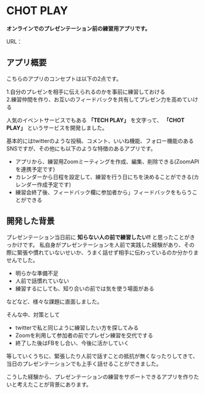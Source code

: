 # CHOT PLAY
**オンラインでのプレゼンテーション前の練習用アプリです。**

URL：

## アプリ概要
こちらのアプリのコンセプトは以下の2点です。

 1.自分のプレゼンを相手に伝えられるのかを事前に練習しておける<br>
 2.練習仲間を作り、お互いのフィードバックを共有してプレゼン力を高めていける
 
人気のイベントサービスでもある **「TECH PLAY」** を文字って、 **「CHOT PLAY」** というサービスを開発しました。
 
基本的にはtwitterのような投稿、コメント、いいね機能、フォロー機能のあるSNSですが、その他にも以下のような特徴のあるアプリです。

 - アプリから、練習用Zoomミーティングを作成、編集、削除できる(ZoomAPIを連携予定です)
 - カレンダーから日程を設定して、練習を行う日にちを決めることができる(カレンダー作成予定です)
 - 練習会終了後、フィードバック欄に参加者から」フィードバックをもらうことができる
 
 
## 開発した背景
プレゼンテーション当日前に **知らない人の前で練習したい!!** と思ったことがきっかけです。
私自身がプレゼンテーションを人前で実践した経験があり、その際に緊張や慣れていないせいか、うまく話せず相手に伝わっているのか分かりませんでした。

- 明らかな準備不足
- 人前で話慣れていない
- 練習するにしても、知り合いの前では気を使う場面がある

などなど、様々な課題に直面しました。

そんな中、対策として

- twitterで私と同じように練習したい方を探してみる
- Zoomを利用して参加者の前でプレゼン練習を交代でする
- 終了した後はFBをし合い、今後に活かしていく

等していくうちに、緊張したり人前で話すことの抵抗が無くなったりしてきて、当日のプレゼンテーションでも上手く話せることができました。

こうした経験から、プレゼンテーションの練習をサポートできるアプリを作りたいと考えたことが背景にあります。

